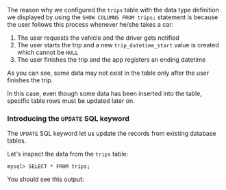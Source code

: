 The reason why we configured the `trips` table with the data type definition we displayed by using the `SHOW COLUMNS FROM trips;` statement is because the user follows this process whenever he/she takes a car:

1. The user requests the vehicle and the driver gets notified
2. The user starts the trip and a new `trip_datetime_start` value is created which cannot be `NULL`
3. The user finishes the trip and the app registers an ending datetime

As you can see, some data may not exist in the table only after the user finishes the trip. 

In this case, even though some data has been inserted into the table, specific table rows must be updated later on. 

### Introducing the `UPDATE` SQL keyword

The `UPDATE` SQL keyword let us update the records from existing database tables.

Let's inspect the data from the `trips` table: 

```
mysql> SELECT * FROM trips;
```

You should see this output:

```

```